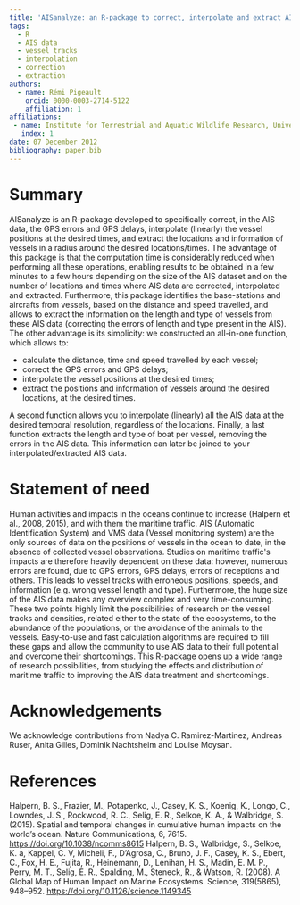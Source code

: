 ```yaml
---
title: 'AISanalyze: an R-package to correct, interpolate and extract AIS data'
tags:
  - R
  - AIS data
  - vessel tracks
  - interpolation
  - correction
  - extraction
authors:
  - name: Rémi Pigeault
    orcid: 0000-0003-2714-5122
    affiliation: 1
affiliations:
 - name: Institute for Terrestrial and Aquatic Wildlife Research, University of Veterinary Medicine Hannover, Foundation, Buesum, Germany
   index: 1
date: 07 December 2012
bibliography: paper.bib
---
```


# Summary

AISanalyze is an R-package developed to specifically correct, in the AIS data, the GPS errors and GPS delays, interpolate (linearly) the vessel positions at the desired times, and extract the locations and information of vessels in a radius around the desired locations/times. The advantage of this package is that the computation time is considerably reduced when performing all these operations, enabling results to be obtained in a few minutes to a few hours depending on the size of the AIS dataset and on the number of locations and times where AIS data are corrected, interpolated and extracted. Furthermore, this package identifies the base-stations and aircrafts from vessels, based on the distance and speed travelled, and allows to extract the information on the length and type of vessels from these AIS data (correcting the errors of length and type present in the AIS). The other advantage is its simplicity: we constructed an all-in-one function, which allows to:
- calculate the distance, time and speed travelled by each vessel;
- correct the GPS errors and GPS delays;
- interpolate the vessel positions at the desired times;
- extract the positions and information of vessels around the desired locations, at the desired times.

A second function allows you to interpolate (linearly) all the AIS data at the desired temporal resolution, regardless of the locations. Finally, a last function extracts the length and type of boat per vessel, removing the errors in the AIS data. This information can later be joined to your interpolated/extracted AIS data.

# Statement of need

Human activities and impacts in the oceans continue to increase (Halpern et al., 2008, 2015), and with them the maritime traffic. AIS (Automatic Identification System) and VMS data (Vessel monitoring system) are the only sources of data on the positions of vessels in the ocean to date, in the absence of collected vessel observations. Studies on maritime traffic's impacts are therefore heavily dependent on these data: however, numerous errors are found, due to GPS errors, GPS delays, errors of receptions and others. This leads to vessel tracks with erroneous positions, speeds, and information (e.g. wrong vessel length and type). Furthermore, the huge size of the AIS data makes any overview complex and very time-consuming. These two points highly limit the possibilities of research on the vessel tracks and densities, related either to the state of the ecosystems, to the abundance of the populations, or the avoidance of the animals to the vessels. Easy-to-use and fast calculation algorithms are required to fill these gaps and allow the community to use AIS data to their full potential and overcome their shortcomings. This R-package opens up a wide range of research possibilities, from studying the effects and distribution of maritime traffic to improving the AIS data treatment and shortcomings.

# Acknowledgements

We acknowledge contributions from Nadya C. Ramirez-Martinez, Andreas Ruser, Anita Gilles, Dominik Nachtsheim and Louise Moysan.

# References

Halpern, B. S., Frazier, M., Potapenko, J., Casey, K. S., Koenig, K., Longo, C., Lowndes, J. S., Rockwood, R. C., Selig, E. R., Selkoe, K. A., & Walbridge, S. (2015). Spatial and temporal changes in cumulative human impacts on the world’s ocean. Nature Communications, 6, 7615. https://doi.org/10.1038/ncomms8615
Halpern, B. S., Walbridge, S., Selkoe, K. a, Kappel, C. V, Micheli, F., D’Agrosa, C., Bruno, J. F., Casey, K. S., Ebert, C., Fox, H. E., Fujita, R., Heinemann, D., Lenihan, H. S., Madin, E. M. P., Perry, M. T., Selig, E. R., Spalding, M., Steneck, R., & Watson, R. (2008). A Global Map of Human Impact on Marine Ecosystems. Science, 319(5865), 948–952. https://doi.org/10.1126/science.1149345
